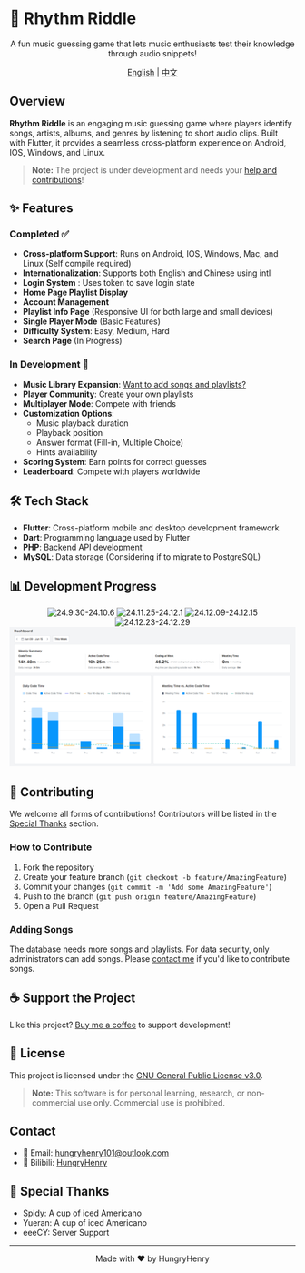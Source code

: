 # 🎵 Rhythm Riddle

<div align="center">

A fun music guessing game that lets music enthusiasts test their knowledge through audio snippets!

[English](#english) | [中文](README.md)

</div>

## Overview

**Rhythm Riddle** is an engaging music guessing game where players identify songs, artists, albums, and genres by listening to short audio clips. Built with Flutter, it provides a seamless cross-platform experience on Android, IOS, Windows, and Linux.

> **Note:** The project is under development and needs your [help and contributions](#contributing)!

## ✨ Features

### Completed ✅
- **Cross-platform Support**: Runs on Android, IOS, Windows, Mac, and Linux (Self compile required)
- **Internationalization**: Supports both English and Chinese using intl
- **Login System** : Uses token to save login state 
- **Home Page Playlist Display**
- **Account Management**
- **Playlist Info Page** (Responsive UI for both large and small devices)
- **Single Player Mode** (Basic Features)
- **Difficulty System**: Easy, Medium, Hard
- **Search Page** (In Progress)

### In Development 🚧
- **Music Library Expansion**: [Want to add songs and playlists?](#adding-songs)
- **Player Community**: Create your own playlists
- **Multiplayer Mode**: Compete with friends
- **Customization Options**:
  - Music playback duration
  - Playback position
  - Answer format (Fill-in, Multiple Choice)
  - Hints availability
- **Scoring System**: Earn points for correct guesses
- **Leaderboard**: Compete with players worldwide

## 🛠️ Tech Stack

- **Flutter**: Cross-platform mobile and desktop development framework
- **Dart**: Programming language used by Flutter
- **PHP**: Backend API development
- **MySQL**: Data storage (Considering if to migrate to PostgreSQL)

## 📊 Development Progress

<div align="center">

![24.9.30-24.10.6](img_for_readme/24.9.30-24.10.6.png)
![24.11.25-24.12.1](img_for_readme/24.11.25-24.12.1.png)
![24.12.09-24.12.15](img_for_readme/24.12.09-24.12.15.png)
![24.12.23-24.12.29](img_for_readme/24.12.23-24.12.29.png)
![25.5.09-25.5.15](img_for_readme/25.5.09-25.5.15.png)

</div>

## 🤝 Contributing

We welcome all forms of contributions! Contributors will be listed in the [Special Thanks](#special-thanks) section.

### How to Contribute
1. Fork the repository
2. Create your feature branch (`git checkout -b feature/AmazingFeature`)
3. Commit your changes (`git commit -m 'Add some AmazingFeature'`)
4. Push to the branch (`git push origin feature/AmazingFeature`)
5. Open a Pull Request

### Adding Songs
The database needs more songs and playlists. For data security, only administrators can add songs. Please [contact me](#contact) if you'd like to contribute songs.

## ☕ Support the Project

Like this project? [Buy me a coffee](http://hungryhenry.xyz/reward.html) to support development!

## 📄 License

This project is licensed under the [GNU General Public License v3.0](LICENSE).

> **Note:** This software is for personal learning, research, or non-commercial use only. Commercial use is prohibited.

## Contact

- 📧 Email: [hungryhenry101@outlook.com](mailto:hungryhenry101@outlook.com)
- 🎥 Bilibili: [HungryHenry](https://space.bilibili.com/672872726)

## 🙏 Special Thanks

- Spidy: A cup of iced Americano
- Yueran: A cup of iced Americano
- eeeCY: Server Support

---

<div align="center">
Made with ❤️ by HungryHenry
</div> 